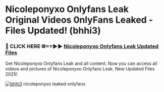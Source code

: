 # Nicoleponyxo Onlyfans Leak Original Videos 0nlyFans Leaked - Files Updated! (bhhi3)

<h3>🔴 CLICK HERE 🌐==►► <a href="https://tinyurl.com/2wckxsce" rel="nofollow">Nicoleponyxo Onlyfans Leak Updated Files</a></h3>

Get Nicoleponyxo Onlyfans Leak and all content. Now you can access all videos and pictures of Nicoleponyxo Onlyfans Leak. New Updated Files 2025!

[![bhhi3](https://i.imgur.com/AFduVYN.gif)](https://tinyurl.com/2wckxsce)
nicoleponyxo leaked onlyfans